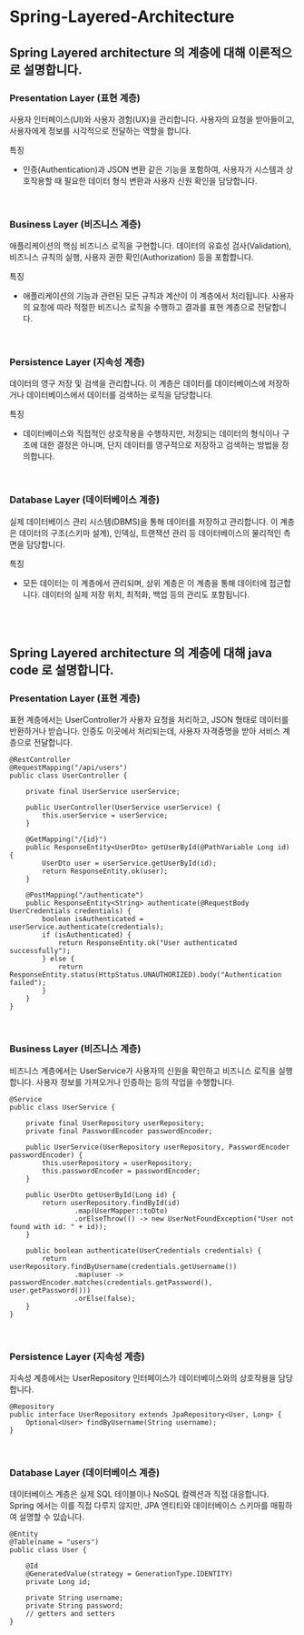 # Spring-Layered-Architecture

## Spring Layered architecture 의 계층에 대해 이론적으로 설명합니다.

### Presentation Layer (표현 계층)
사용자 인터페이스(UI)와 사용자 경험(UX)을 관리합니다. 사용자의 요청을 받아들이고, 사용자에게 정보를 시각적으로 전달하는 역할을 합니다.

특징
- 인증(Authentication)과 JSON 변환 같은 기능을 포함하여, 사용자가 시스템과 상호작용할 때 필요한 데이터 형식 변환과 사용자 신원 확인을 담당합니다.

<br/>

### Business Layer (비즈니스 계층)
애플리케이션의 핵심 비즈니스 로직을 구현합니다. 데이터의 유효성 검사(Validation), 비즈니스 규칙의 실행, 사용자 권한 확인(Authorization) 등을 포함합니다.

특징
- 애플리케이션의 기능과 관련된 모든 규칙과 계산이 이 계층에서 처리됩니다. 사용자의 요청에 따라 적절한 비즈니스 로직을 수행하고 결과를 표현 계층으로 전달합니다.

<br/>

### Persistence Layer (지속성 계층)
데이터의 영구 저장 및 검색을 관리합니다. 이 계층은 데이터를 데이터베이스에 저장하거나 데이터베이스에서 데이터를 검색하는 로직을 담당합니다.

특징
- 데이터베이스와 직접적인 상호작용을 수행하지만, 저장되는 데이터의 형식이나 구조에 대한 결정은 아니며, 단지 데이터를 영구적으로 저장하고 검색하는 방법을 정의합니다.

<br/>

### Database Layer (데이터베이스 계층)
실제 데이터베이스 관리 시스템(DBMS)을 통해 데이터를 저장하고 관리합니다. 이 계층은 데이터의 구조(스키마 설계), 인덱싱, 트랜잭션 관리 등 데이터베이스의 물리적인 측면을 담당합니다.

특징
- 모든 데이터는 이 계층에서 관리되며, 상위 계층은 이 계층을 통해 데이터에 접근합니다. 데이터의 실제 저장 위치, 최적화, 백업 등의 관리도 포함됩니다.

<br/><br/>

## Spring Layered architecture 의 계층에 대해 java code 로 설명합니다.

### Presentation Layer (표현 계층)
표현 계층에서는 UserController가 사용자 요청을 처리하고, JSON 형태로 데이터를 반환하거나 받습니다. 인증도 이곳에서 처리되는데, 사용자 자격증명을 받아 서비스 계층으로 전달합니다.
```
@RestController
@RequestMapping("/api/users")
public class UserController {

    private final UserService userService;

    public UserController(UserService userService) {
        this.userService = userService;
    }

    @GetMapping("/{id}")
    public ResponseEntity<UserDto> getUserById(@PathVariable Long id) {
        UserDto user = userService.getUserById(id);
        return ResponseEntity.ok(user);
    }

    @PostMapping("/authenticate")
    public ResponseEntity<String> authenticate(@RequestBody UserCredentials credentials) {
        boolean isAuthenticated = userService.authenticate(credentials);
        if (isAuthenticated) {
            return ResponseEntity.ok("User authenticated successfully");
        } else {
            return ResponseEntity.status(HttpStatus.UNAUTHORIZED).body("Authentication failed");
        }
    }
}
```
<br/>

### Business Layer (비즈니스 계층)
비즈니스 계층에서는 UserService가 사용자의 신원을 확인하고 비즈니스 로직을 실행합니다. 사용자 정보를 가져오거나 인증하는 등의 작업을 수행합니다.
```
@Service
public class UserService {

    private final UserRepository userRepository;
    private final PasswordEncoder passwordEncoder;

    public UserService(UserRepository userRepository, PasswordEncoder passwordEncoder) {
        this.userRepository = userRepository;
        this.passwordEncoder = passwordEncoder;
    }

    public UserDto getUserById(Long id) {
        return userRepository.findById(id)
                .map(UserMapper::toDto)
                .orElseThrow(() -> new UserNotFoundException("User not found with id: " + id));
    }

    public boolean authenticate(UserCredentials credentials) {
        return userRepository.findByUsername(credentials.getUsername())
                .map(user -> passwordEncoder.matches(credentials.getPassword(), user.getPassword()))
                .orElse(false);
    }
}
```
<br/>

### Persistence Layer (지속성 계층)
지속성 계층에서는 UserRepository 인터페이스가 데이터베이스와의 상호작용을 담당합니다.

```
@Repository
public interface UserRepository extends JpaRepository<User, Long> {
    Optional<User> findByUsername(String username);
}
```
<br/>

### Database Layer (데이터베이스 계층)
데이터베이스 계층은 실제 SQL 테이블이나 NoSQL 컬렉션과 직접 대응합니다. Spring 에서는 이를 직접 다루지 않지만, JPA 엔티티와 데이터베이스 스키마를 매핑하여 설명할 수 있습니다.
```
@Entity
@Table(name = "users")
public class User {

    @Id
    @GeneratedValue(strategy = GenerationType.IDENTITY)
    private Long id;

    private String username;
    private String password;
    // getters and setters
}
```
